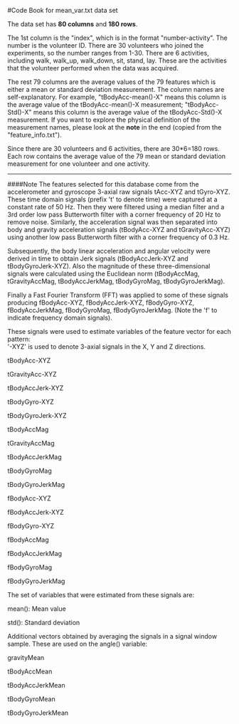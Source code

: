 #Code Book for mean_var.txt data set

The data set has **80 columns** and **180 rows**. 

The 1st column is the "index", which is in the format "number-activity". The number is the volunteer ID. There are 30 volunteers who joined the experiments, so the number ranges from 1-30. There are 6 activities, including walk, walk_up, walk_down, sit, stand, lay. These are the activities that the volunteer performed when the data was acquired.

The rest 79 columns are the average values of the 79 features which is either a mean or standard deviation measurement. The column names are self-explanatory. For example, "tBodyAcc-mean()-X" means this column is the average value of the tBodyAcc-mean()-X measurement; "tBodyAcc-Std()-X" means this column is the average value of the tBodyAcc-Std()-X measurement. If you want to explore the physical definition of the measurement names, please look at the **note** in the end (copied from the "feature_info.txt").

Since there are 30 volunteers and 6 activities, there are 30*6=180 rows. Each row contains the average value of the 79 mean or standard deviation measurement for one volunteer and one activity.

**************************************************************************************************************************

####Note
The features selected for this database come from the accelerometer and gyroscope 3-axial raw signals tAcc-XYZ and tGyro-XYZ. These time domain signals (prefix 't' to denote time) were captured at a constant rate of 50 Hz. Then they were filtered using a median filter and a 3rd order low pass Butterworth filter with a corner frequency of 20 Hz to remove noise. Similarly, the acceleration signal was then separated into body and gravity acceleration signals (tBodyAcc-XYZ and tGravityAcc-XYZ) using another low pass Butterworth filter with a corner frequency of 0.3 Hz. 

Subsequently, the body linear acceleration and angular velocity were derived in time to obtain Jerk signals (tBodyAccJerk-XYZ and tBodyGyroJerk-XYZ). Also the magnitude of these three-dimensional signals were calculated using the Euclidean norm (tBodyAccMag, tGravityAccMag, tBodyAccJerkMag, tBodyGyroMag, tBodyGyroJerkMag). 

Finally a Fast Fourier Transform (FFT) was applied to some of these signals producing fBodyAcc-XYZ, fBodyAccJerk-XYZ, fBodyGyro-XYZ, fBodyAccJerkMag, fBodyGyroMag, fBodyGyroJerkMag. (Note the 'f' to indicate frequency domain signals). 

These signals were used to estimate variables of the feature vector for each pattern:  
'-XYZ' is used to denote 3-axial signals in the X, Y and Z directions.

tBodyAcc-XYZ

tGravityAcc-XYZ

tBodyAccJerk-XYZ

tBodyGyro-XYZ

tBodyGyroJerk-XYZ

tBodyAccMag

tGravityAccMag

tBodyAccJerkMag

tBodyGyroMag

tBodyGyroJerkMag

fBodyAcc-XYZ

fBodyAccJerk-XYZ

fBodyGyro-XYZ

fBodyAccMag

fBodyAccJerkMag

fBodyGyroMag

fBodyGyroJerkMag

The set of variables that were estimated from these signals are: 

mean(): Mean value

std(): Standard deviation

Additional vectors obtained by averaging the signals in a signal window sample. These are used on the angle() variable:

gravityMean

tBodyAccMean

tBodyAccJerkMean

tBodyGyroMean

tBodyGyroJerkMean

